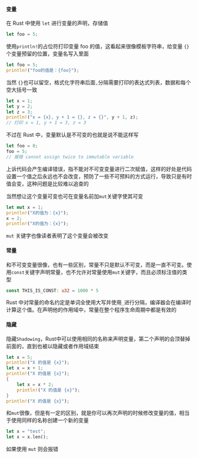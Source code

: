 #### 变量

在 Rust 中使用 `let` 进行变量的声明，存储值
```rust
let foo = 5;
```

使用`println!`的占位符打印变量 foo 的值，这看起来很像模板字符串，给变量 `{}`个变量预留的位置，变量名写入里面
```rust
let foo = 5;
println!("foo的值是：{foo}");
```
当然 `{}`也可以留空，格式化字符串后面`,`分隔需要打印的表达式列表，数据和每个空大括号一致

```rust
let x = 1;
let y = 2;
let z = 3;
println!("x = {x}, y + 1 = {}, z = {}", y + 1, z);
// 打印 x = 1, y + 1 = 3, z = 3
```

不过在 Rust 中，变量默认是不可变的也就是说不能这样写
```rust
let foo = 0;
foo = 5;
// 报错 cannot assign twice to immutable variable
```
上诉代码会产生编译错误，指不能对不可变变量进行二次赋值，这样的好处是代码设置一个值之后永远也不会改变，预防了一些不可预料的方式运行，导致只是有时值会变，这种问题是比较难以追查的

当然想让这个变量可变也可在变量名前加`mut`关键字使其可变
```rust
let mut x = 1;
println!("X的值为：{x}");
x = 2;
println!("X的值为：{x}");
```
`mut` 关键字也像读者表明了这个变量会被改变

#### 常量
和不可变变量很像，也有一些区别，常量不只是默认不可变，而是一直不可变。使用`const`关键字声明常量，也不允许对常量使用`mut`关键字，而且必须标注值的类型
```rust
const THIS_IS_CONST: u32 = 1000 * 5
```
Rust 中对常量的命名约定是单词全使用大写并使用`_`进行分隔，编译器会在编译时计算这个值。在声明他的作用域中，常量在整个程序生命周期中都是有效的

#### 隐藏

隐藏`Shadowing`，Rust中可以使用相同的名称来声明变量，第二个声明的会顶替掉前面的，直到也被以隐藏或者作用域结束
```rust
let x = 5;
println!("X 的值是 {x}");
let x = x + 1;
println!("X 的值是 {x}");
{
	let x = x * 2;
	println!("X 的值是 {x}");
}
println!("X 的值是 {x}");
```
和`mut`很像，但是有一定的区别，就是你可以再次声明的时候修改变量的值，相当于使用同样的名称创建一个新的变量
```rust
let x = "test";
let x = x.len();
```
如果使用 `mut` 则会报错